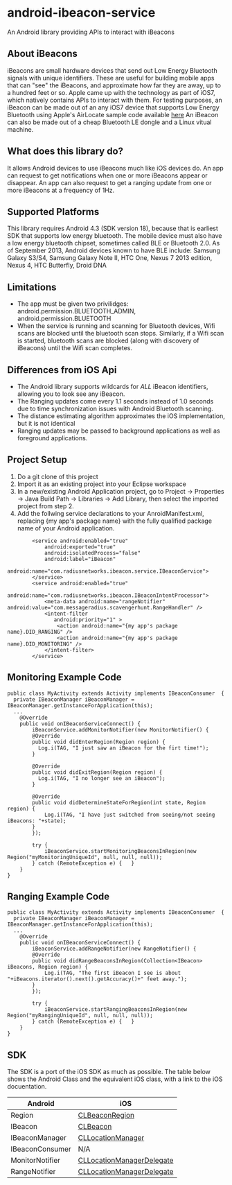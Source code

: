 android-ibeacon-service
=======================

An Android library providing APIs to interact with iBeacons


## About iBeacons

iBeacons are small hardware devices that send out Low Energy Bluetooth signals with unique identifiers.
These are useful for building mobile apps that can "see" the iBeacons, and approximate how far they are away, 
up to a hundred feet or so.
Apple came up with the technology as part of iOS7, which natively contains APIs to interact with them. 
For testing purposes, an iBeacon can be made out of an any iOS7 device that supports Low Energy Bluetooth using
Apple's AirLocate sample code available [here](https://developer.apple.com/downloads/index.action?name=WWDC%202013#)
An iBeacon can also be made out of a cheap Bluetooth LE dongle and a Linux vitual machine.

## What does this library do?

It allows Android devices to use iBeacons much like iOS devices do.  An app can request to get notifications when one
or more iBeacons appear or disappear.  An app can also request to get a ranging update from one or more iBeacons
at a frequency of 1Hz.

## Supported Platforms

This library requires Android 4.3 (SDK version 18), because that is earliest SDK that supports low energy bluetooth.
The mobile device must also have a low energy bluetooth chipset, sometimes called BLE or Bluetooth 2.0.
As of September 2013, Android devices known to have BLE include: Samsung Galaxy S3/S4, Samsung Galaxy Note II, HTC One, Nexus 7 2013 edition, Nexus 4, HTC Butterfly, Droid DNA

## Limitations

* The app must be given two privilidges: android.permission.BLUETOOTH_ADMIN, android.permission.BLUETOOTH
* When the service is running and scanning for Bluetooth devices, Wifi scans are blocked until the bluetooth scan stops.  Similarly, if a Wifi scan is started, bluetooth scans are blocked (along with discovery of iBeacons) until the Wifi scan completes.

## Differences from iOS Api

* The Android library supports wildcards for *ALL* iBeacon identifiers, allowing you to look see any iBeacon.
* The Ranging updates come every 1.1 seconds instead of 1.0 seconds due to time synchronization issues with Android Bluetooth scanning.
* The distance estimating algorithm approximates the iOS implementation, but it is not identical
* Ranging updates may be passed to background applications as well as foreground applications.

## Project Setup

1. Do a git clone of this project
2. Import it as an existing project into your Eclipse workspace
3. In a new/existing Android Application project, go to Project -> Properties -> Java Build Path -> Libraries -> Add Library, then select the imported project from step 2.
4. Add the follwing service declarations to your AnroidManifest.xml, replacing {my app's package name} with the fully qualified package name of your Android application.

```
		<service android:enabled="true"
         	android:exported="true"
         	android:isolatedProcess="false"
         	android:label="iBeacon"
         	android:name="com.radiusnetworks.ibeacon.service.IBeaconService">
		</service>    
		<service android:enabled="true" 
         	android:name="com.radiusnetworks.ibeacon.IBeaconIntentProcessor">
			<meta-data android:name="rangeNotifier" android:value="com.messageradius.scavengerhunt.RangeHandler" />
			<intent-filter 
               android:priority="1" >
				<action android:name="{my app's package name}.DID_RANGING" />
				<action android:name="{my app's package name}.DID_MONITORING" />
			</intent-filter>
		</service>  
```


## Monitoring Example Code

```
public class MyActivity extends Activity implements IBeaconConsumer  {
  private IBeaconManager iBeaconManager = IBeaconManager.getInstanceForApplication(this);
  ...
	@Override
	public void onIBeaconServiceConnect() {
		iBeaconService.addMonitorNotifier(new MonitorNotifier() {
      	@Override
      	public void didEnterRegion(Region region) {
  	  	  Log.i(TAG, "I just saw an iBeacon for the firt time!");		
      	}

      	@Override
      	public void didExitRegion(Region region) {
          Log.i(TAG, "I no longer see an iBeacon");
      	}

      	@Override
      	public void didDetermineStateForRegion(int state, Region region) {
      		Log.i(TAG, "I have just switched from seeing/not seeing iBeacons: "+state);		
      	}
		});
		
		try {
			iBeaconService.startMonitoringBeaconsInRegion(new Region("myMonitoringUniqueId", null, null, null));
		} catch (RemoteException e) {	}
	}
}

```


## Ranging Example Code

```
public class MyActivity extends Activity implements IBeaconConsumer  {
  private IBeaconManager iBeaconManager = IBeaconManager.getInstanceForApplication(this);
  ...
	@Override
	public void onIBeaconServiceConnect() {
		iBeaconService.addRangeNotifier(new RangeNotifier() {
      	@Override 
      	public void didRangeBeaconsInRegion(Collection<IBeacon> iBeacons, Region region) {
      		Log.i(TAG, "The first iBeacon I see is about "+iBeacons.iterator().next().getAccuracy()+" feet away.");		
      	}
		});
		
		try {
			iBeaconService.startRangingBeaconsInRegion(new Region("myRangingUniqueId", null, null, null));
		} catch (RemoteException e) {	}
	}
}

```

## SDK

The SDK is a port of the iOS SDK as much as possible.  The table below shows the Android Class and the equivalent iOS class, with a link to the iOS docuentation.

Android | iOS 
------- | --- 
Region  | [CLBeaconRegion](https://developer.apple.com/library/ios/documentation/CoreLocation/Reference/CLBeaconRegion_class/Reference/Reference.html)
IBeacon | [CLBeacon](https://developer.apple.com/library/ios/documentation/CoreLocation/Reference/CLBeacon_class/Reference/Reference.html)
IBeaconManager | [CLLocationManager](https://developer.apple.com/library/ios/documentation/CoreLocation/Reference/CLLocationManager_Class/CLLocationManager/CLLocationManager.html)
IBeaconConsumer | N/A 
MonitorNotifier | [CLLocationManagerDelegate](https://developer.apple.com/library/ios/documentation/CoreLocation/Reference/CLLocationManagerDelegate_Protocol/CLLocationManagerDelegate/CLLocationManagerDelegate.html)
RangeNotifier | [CLLocationManagerDelegate](https://developer.apple.com/library/ios/documentation/CoreLocation/Reference/CLLocationManagerDelegate_Protocol/CLLocationManagerDelegate/CLLocationManagerDelegate.html)

